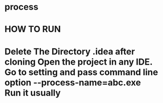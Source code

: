 # process


<h1>HOW TO RUN <h1>

<p>
     <b>Delete The Directory .idea after cloning</b>
     Open the project in any IDE.
     Go to setting and pass command line option --process-name=abc.exe
     Run it usually
<p>

